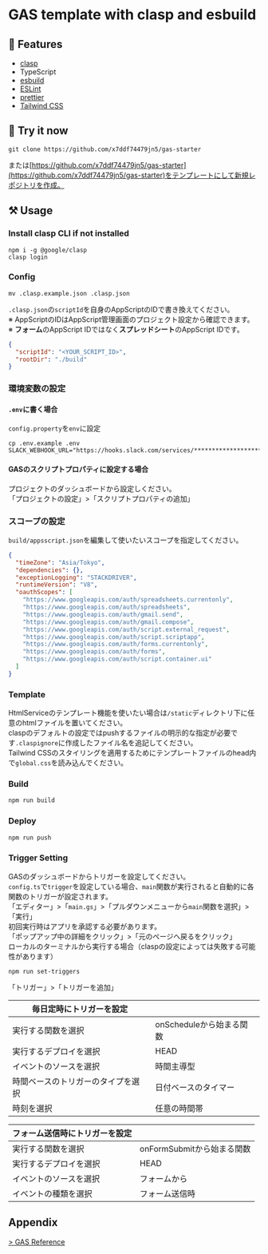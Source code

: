 # GAS template with clasp and esbuild

## 🎨 Features

- [clasp](https://github.com/google/clasp)
- TypeScript
- [esbuild](https://esbuild.github.io/)
- [ESLint](https://github.com/eslint/eslint)
- [prettier](https://github.com/prettier/prettier)
- [Tailwind CSS](https://tailwindcss.com/)

## 🚀 Try it now

```shell
git clone https://github.com/x7ddf74479jn5/gas-starter
```

または[https://github.com/x7ddf74479jn5/gas-starter](https://github.com/x7ddf74479jn5/gas-starter)をテンプレートにして新規レポジトリを作成。

## ⚒ Usage

### Install clasp CLI if not installed

```shell
npm i -g @google/clasp
clasp login
```

### Config

```shell
mv .clasp.example.json .clasp.json
```

`.clasp.json`の`scriptId`を自身のAppScriptのIDで書き換えてください。  
※ AppScriptのIDはAppScript管理画面のプロジェクト設定から確認できます。  
※ **フォーム**のAppScript IDではなく**スプレッドシート**のAppScript IDです。

```json
{
  "scriptId": "<YOUR_SCRIPT_ID>",
  "rootDir": "./build"
}
```

### 環境変数の設定

#### `.env`に書く場合

`config.property`を`env`に設定

```shell
cp .env.example .env
SLACK_WEBHOOK_URL="https://hooks.slack.com/services/*************************"
```

#### GASのスクリプトプロパティに設定する場合

プロジェクトのダッシュボードから設定しください。  
「プロジェクトの設定」>「スクリプトプロパティの追加」

### スコープの設定

`build/appsscript.json`を編集して使いたいスコープを指定してください。

```json
{
  "timeZone": "Asia/Tokyo",
  "dependencies": {},
  "exceptionLogging": "STACKDRIVER",
  "runtimeVersion": "V8",
  "oauthScopes": [
    "https://www.googleapis.com/auth/spreadsheets.currentonly",
    "https://www.googleapis.com/auth/spreadsheets",
    "https://www.googleapis.com/auth/gmail.send",
    "https://www.googleapis.com/auth/gmail.compose",
    "https://www.googleapis.com/auth/script.external_request",
    "https://www.googleapis.com/auth/script.scriptapp",
    "https://www.googleapis.com/auth/forms.currentonly",
    "https://www.googleapis.com/auth/forms",
    "https://www.googleapis.com/auth/script.container.ui"
  ]
}
```

### Template

HtmlServiceのテンプレート機能を使いたい場合は`/static`ディレクトリ下に任意のhtmlファイルを置いてください。  
claspのデフォルトの設定ではpushするファイルの明示的な指定が必要です`.claspignore`に作成したファイル名を追記してください。  
Tailwind CSSのスタイリングを適用するためにテンプレートファイルのhead内で`global.css`を読み込んでください。

### Build

```js
npm run build
```

### Deploy

```js
npm run push
```

### Trigger Setting

GASのダッシュボードからトリガーを設定してください。  
`config.ts`で`trigger`を設定している場合、`main`関数が実行されると自動的に各関数のトリガーが設定されます。  
「エディター」>「`main.gs`」>「プルダウンメニューから`main`関数を選択」>「実行」  
初回実行時はアプリを承認する必要があります。  
「ポップアップ中の詳細をクリック」>「元のページへ戻るをクリック」  
ローカルのターミナルから実行する場合（claspの設定によっては失敗する可能性があります）  

```shell
npm run set-triggers
```

「トリガー」>「トリガーを追加」

| 毎日定時にトリガーを設定 |  |
| - | - |
| 実行する関数を選択 | onScheduleから始まる関数 |
| 実行するデプロイを選択 | HEAD |
| イベントのソースを選択 | 時間主導型 |
| 時間ベースのトリガーのタイプを選択 | 日付ベースのタイマー |
| 時刻を選択 | 任意の時間帯 |

| フォーム送信時にトリガーを設定 |  |
| - | - |
| 実行する関数を選択 | onFormSubmitから始まる関数 |
| 実行するデプロイを選択 | HEAD |
| イベントのソースを選択 | フォームから |
| イベントの種類を選択 | フォーム送信時 |

## Appendix

[> GAS Reference](https://developers.google.com/apps-script/reference/)
